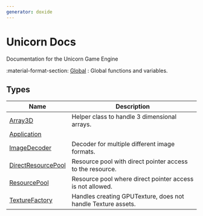 ```yaml
---
generator: doxide
---
```



# Unicorn Docs

Documentation for the Unicorn Game Engine

:material-format-section: [Global](global/index.md)
:   Global functions and variables.

## Types

| Name | Description |
| ---- | ----------- |
| [Array3D](Array3D.md) | Helper class to handle 3 dimensional arrays. |
| [Application](Application.md) |  |
| [ImageDecoder](ImageDecoder.md) | Decoder for multiple different image formats. |
| [DirectResourcePool](DirectResourcePool.md) | Resource pool with direct pointer access to the resource. |
| [ResourcePool](ResourcePool.md) | Resource pool where direct pointer access is not allowed. |
| [TextureFactory](TextureFactory.md) | Handles creating GPUTexture, does not handle Texture assets. |

